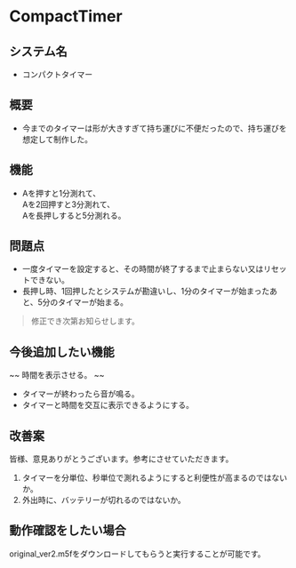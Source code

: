 # CompactTimer

## システム名
* コンパクトタイマー

## 概要

* 今までのタイマーは形が大きすぎて持ち運びに不便だったので、持ち運びを想定して制作した。

## 機能
* Aを押すと1分測れて、
<br>Aを2回押すと3分測れて、
<br>Aを長押しすると5分測れる。

## 問題点
* 一度タイマーを設定すると、その時間が終了するまで止まらない又はリセットできない。
* 長押し時、1回押したとシステムが勘違いし、1分のタイマーが始まったあと、5分のタイマーが始まる。
>修正でき次第お知らせします。

## 今後追加したい機能
~~ 時間を表示させる。 ~~
* タイマーが終わったら音が鳴る。
* タイマーと時間を交互に表示できるようにする。

## 改善案
皆様、意見ありがとうございます。参考にさせていただきます。
1. タイマーを分単位、秒単位で測れるようにすると利便性が高まるのではないか。
1. 外出時に、バッテリーが切れるのではないか。

## 動作確認をしたい場合
original_ver2.m5fをダウンロードしてもらうと実行することが可能です。
